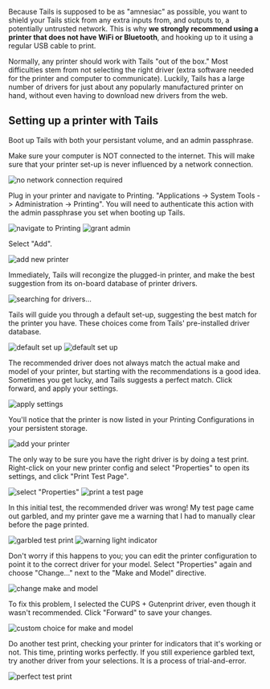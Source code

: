 Because Tails is supposed to be as "amnesiac" as possible, you want to shield your Tails stick from any extra inputs from, and outputs to, a potentially untrusted network.  This is why **we strongly recommend using a printer that does not have WiFi or Bluetooth**, and hooking up to it using a regular USB cable to print.

Normally, any printer should work with Tails "out of the box."  Most difficulties stem from not selecting the right driver (extra software needed for the printer and computer to communicate).  Luckily, Tails has a large number of drivers for just about any popularly manufactured printer on hand, without even having to download new drivers from the web.

## Setting up a printer with Tails

Boot up Tails with both your persistant volume, and an admin passphrase.

<!--
![persistence and admin passphrase enabled](images/printer_setup_guide/)
![set an admin passphrase](images/printer_setup_guide/)
-->

Make sure your computer is NOT connected to the internet.  This will make sure that your printer set-up is never influenced by a network connection.

![no network connection required](images/printer_setup_guide/tails_desktop_no_network.png)

Plug in your printer and navigate to Printing.  "Applications -> System Tools -> Administration -> Printing".  You will need to authenticate this action with the admin passphrase you set when booting up Tails.

![navigate to Printing](images/printer_setup_guide/path_to_printer_settings.png)
![grant admin](images/printer_setup_guide/grant_admin.png)

Select "Add".

![add new printer](images/printer_setup_guide/printer_list.png)

Immediately, Tails will recongize the plugged-in printer, and make the best suggestion from its on-board database of printer drivers.

![searching for drivers...](images/printer_setup_guide/searching_for_drivers.png)

Tails will guide you through a default set-up, suggesting the best match for the printer you have.  These choices come from Tails' pre-installed driver database.

![default set up](images/printer_setup_guide/driver_search_result_default_1.png)
![default set up](images/printer_setup_guide/driver_search_result_default_2.png)

The recommended driver does not always match the actual make and model of your printer, but starting with the recommendations is a good idea.  Sometimes you get lucky, and Tails suggests a perfect match.  Click forward, and apply your settings.

![apply settings](images/printer_setup_guide/save_printer_config.png)

You'll notice that the printer is now listed in your Printing Configurations in your persistent storage.
 
![add your printer](images/printer_setup_guide/printer_config_added.png)

The only way to be sure you have the right driver is by doing a test print.  Right-click on your new printer config and select "Properties" to open its settings, and click "Print Test Page".

![select "Properties"](images/printer_setup_guide/edit_properties.png)
![print a test page](images/printer_setup_guide/print_test_page.png)

In this initial test, the recommended driver was wrong!  My test page came out garbled, and my printer gave me a warning that I had to manually clear before the page printed.

![garbled test print](images/printer_setup_guide/bad_test_page.png)
![warning light indicator](images/printer_setup_guide/unhappy_printer.png)

Don't worry if this happens to you; you can edit the printer configuration to point it to the correct driver for your model.  Select "Properties" again and choose "Change..." next to the "Make and Model" directive.

![change make and model](images/printer_setup_guide/change_make_and_model.png)

To fix this problem, I selected the CUPS + Gutenprint driver, even though it wasn't recommended.  Click "Forward" to save your changes.

![custom choice for make and model](images/printer_setup_guide/driver_search_results_custom.png)

Do another test print, checking your printer for indicators that it's working or not.  This time, printing works perfectly.  If you still experience garbled text, try another driver from your selections.  It is a process of trial-and-error.

![perfect test print](images/printer_setup_guide/good_test_page.png)
